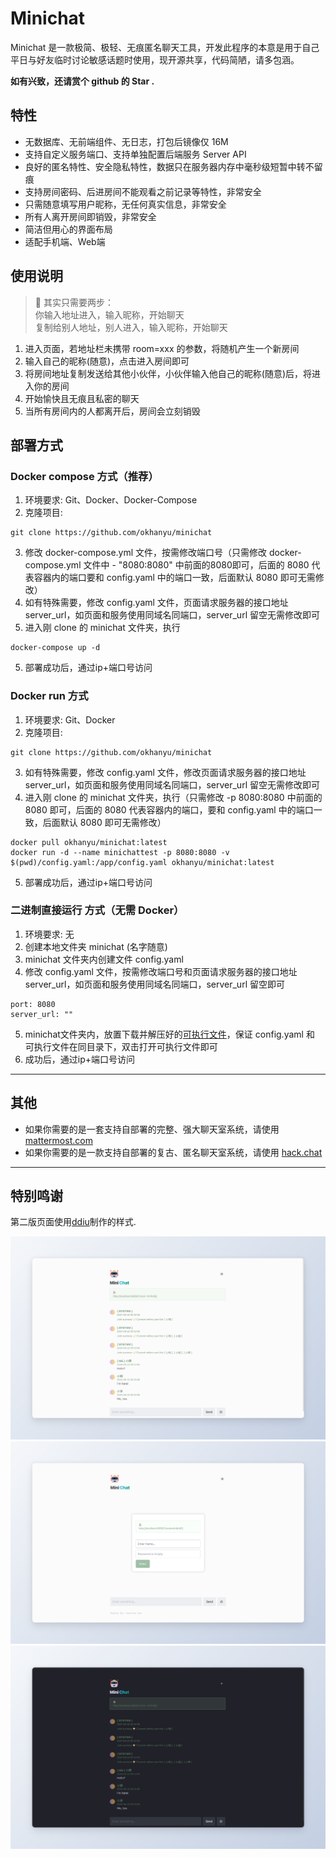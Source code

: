# Minichat
Minichat 是一款极简、极轻、无痕匿名聊天工具，开发此程序的本意是用于自己平日与好友临时讨论敏感话题时使用，现开源共享，代码简陋，请多包涵。

**如有兴致，还请赏个 github 的 Star .**

## 特性

* 无数据库、无前端组件、无日志，打包后镜像仅 16M
* 支持自定义服务端口、支持单独配置后端服务 Server API
* 良好的匿名特性、安全隐私特性，数据只在服务器内存中毫秒级短暂中转不留痕
* 支持房间密码、后进房间不能观看之前记录等特性，非常安全
* 只需随意填写用户昵称，无任何真实信息，非常安全
* 所有人离开房间即销毁，非常安全
* 简洁但用心的界面布局
* 适配手机端、Web端

## 使用说明

> 🌟 其实只需要两步：  
你输入地址进入，输入昵称，开始聊天  
复制给别人地址，别人进入，输入昵称，开始聊天

1. 进入页面，若地址栏未携带 room=xxx 的参数，将随机产生一个新房间
2. 输入自己的昵称(随意)，点击进入房间即可
3. 将房间地址复制发送给其他小伙伴，小伙伴输入他自己的昵称(随意)后，将进入你的房间
4. 开始愉快且无痕且私密的聊天
5. 当所有房间内的人都离开后，房间会立刻销毁


## 部署方式

### Docker compose 方式（推荐）

1. 环境要求: Git、Docker、Docker-Compose
2. 克隆项目:
```
git clone https://github.com/okhanyu/minichat
```
3. 修改 docker-compose.yml 文件，按需修改端口号（只需修改 docker-compose.yml 文件中 - "8080:8080" 中前面的8080即可，后面的 8080 代表容器内的端口要和 config.yaml 中的端口一致，后面默认 8080 即可无需修改）
4. 如有特殊需要，修改 config.yaml 文件，页面请求服务器的接口地址 server_url，如页面和服务使用同域名同端口，server_url 留空无需修改即可
5. 进入刚 clone 的 minichat 文件夹，执行
```
docker-compose up -d
```
5. 部署成功后，通过ip+端口号访问

### Docker run 方式

1. 环境要求: Git、Docker
2. 克隆项目:
```
git clone https://github.com/okhanyu/minichat
```
3. 如有特殊需要，修改 config.yaml 文件，修改页面请求服务器的接口地址 server_url，如页面和服务使用同域名同端口，server_url 留空无需修改即可
4. 进入刚 clone 的 minichat 文件夹，执行（只需修改 -p 8080:8080 中前面的 8080 即可，后面的 8080 代表容器内的端口，要和 config.yaml 中的端口一致，后面默认 8080 即可无需修改）
```
docker pull okhanyu/minichat:latest  
docker run -d --name minichattest -p 8080:8080 -v $(pwd)/config.yaml:/app/config.yaml okhanyu/minichat:latest
```
5. 部署成功后，通过ip+端口号访问

### 二进制直接运行 方式（无需 Docker）

1. 环境要求: 无
2. 创建本地文件夹 minichat (名字随意)
3. minichat 文件夹内创建文件 config.yaml
4. 修改 config.yaml 文件，按需修改端口号和页面请求服务器的接口地址 server_url，如页面和服务使用同域名同端口，server_url 留空即可
```
port: 8080
server_url: ""
```
5. minichat文件夹内，放置下载并解压好的[可执行文件](https://github.com/okhanyu/minichat/releases/)，保证 config.yaml 和 可执行文件在同目录下，双击打开可执行文件即可
5. 成功后，通过ip+端口号访问

---

## 其他
* 如果你需要的是一套支持自部署的完整、强大聊天室系统，请使用 [mattermost.com](https://mattermost.com/)
* 如果你需要的是一款支持自部署的复古、匿名聊天室系统，请使用 [hack.chat](https://hack.chat/)

---

## 特别鸣谢
第二版页面使用[ddiu](https://ddiu.io)制作的样式.

![](chatdemo2.png)
![](chatdemo1.png)
![](chatdemo3.png)  
